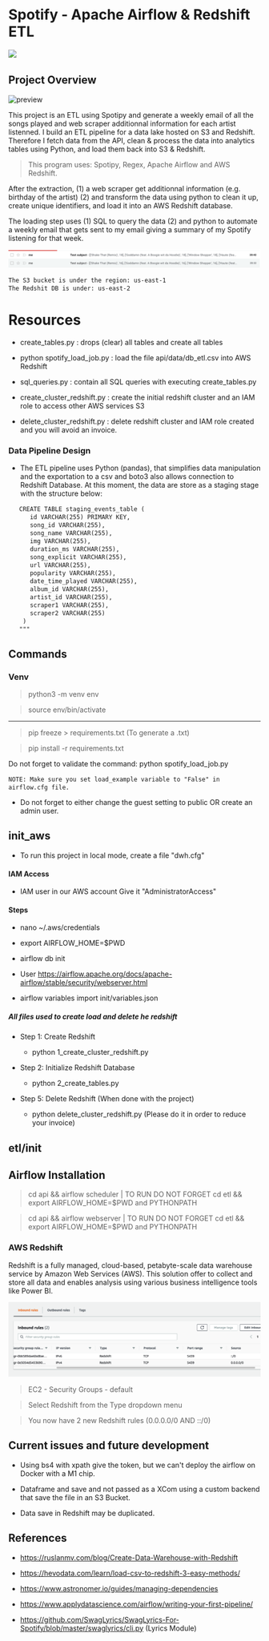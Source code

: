 # Spotify - Apache Airflow & Redshift ETL

<img src="https://i.ibb.co/hK65k3x/helmet.png" height="400">

## Project Overview

![preview](https://media3.giphy.com/media/TzNjdLQJGL2SqTZB1C/giphy.gif?cid=790b7611408b01116c27972a7f85e97db510f8360004aa06&rid=giphy.gif&ct=g)

This project is an ETL using Spotipy and generate a weekly email of all the songs played and web scraper additionnal information for each artist listenned. I build an ETL pipeline for a data lake hosted on S3 and Redshift. Therefore I fetch data from the API, clean & process the data into analytics tables using Python, and load them back into S3 & Redshift.

> This program uses: Spotipy, Regex, Apache Airflow and AWS Redshift.

After the extraction, (1) a web scraper get additionnal information (e.g. birthday of the artist) (2) and transform the data using python to clean it up, create unique identifiers, and load it into an AWS Redshift database.

The loading step uses (1) SQL to query the data (2) and python to automate a weekly email that gets sent to my email giving a summary of my Spotify listening for that week.

![preview](email.png)

```
The S3 bucket is under the region: us-east-1
The Redshit DB is under: us-east-2
```

# Resources

- create_tables.py : drops (clear) all tables and create all tables

- python spotify_load_job.py : load the file api/data/db_etl.csv into AWS Redshift

- sql_queries.py : contain all SQL queries with executing create_tables.py

- create_cluster_redshift.py : create the initial redshift cluster and an IAM role to access other AWS services S3

- delete_cluster_redshift.py : delete redshift cluster and IAM role created and you will avoid an invoice.

### Data Pipeline Design

- The ETL pipeline uses Python (pandas), that simplifies data manipulation and the exportation to a csv and boto3 also allows connection to Redshift Database. At this moment, the data are store as a staging stage with the structure below:

```
   CREATE TABLE staging_events_table (
      id VARCHAR(255) PRIMARY KEY,
      song_id VARCHAR(255),
      song_name VARCHAR(255),
      img VARCHAR(255),
      duration_ms VARCHAR(255),
      song_explicit VARCHAR(255),
      url VARCHAR(255),
      popularity VARCHAR(255),
      date_time_played VARCHAR(255),
      album_id VARCHAR(255),
      artist_id VARCHAR(255),
      scraper1 VARCHAR(255),
      scraper2 VARCHAR(255)
    )
   """
```

## Commands

### Venv

> python3 -m venv env

> source env/bin/activate

---

> pip freeze > requirements.txt (To generate a .txt)

> pip install -r requirements.txt

Do not forget to validate the command: python spotify_load_job.py

```
NOTE: Make sure you set load_example variable to "False" in airflow.cfg file.
```

- Do not forget to either change the guest setting to public OR create an admin user.

## init_aws

- To run this project in local mode, create a file "dwh.cfg"

#### IAM Access

- IAM user in our AWS account Give it "AdministratorAccess"

#### Steps

- nano ~/.aws/credentials

- export AIRFLOW_HOME=$PWD

- airflow db init

- User https://airflow.apache.org/docs/apache-airflow/stable/security/webserver.html

- airflow variables import init/variables.json

##### All files used to create load and delete he redshift

- Step 1: Create Redshift

  - python 1_create_cluster_redshift.py

- Step 2: Initialize Redshift Database

  - python 2_create_tables.py

- Step 5: Delete Redshift (When done with the project)

  - python delete_cluster_redshift.py (Please do it in order to reduce your invoice)

## etl/init

## Airflow Installation

> cd api && airflow scheduler | TO RUN DO NOT FORGET cd etl && export AIRFLOW_HOME=$PWD and PYTHONPATH

> cd api && airflow webserver | TO RUN DO NOT FORGET cd etl && export AIRFLOW_HOME=$PWD and PYTHONPATH

### AWS Redshift

Redshift is a fully managed, cloud-based, petabyte-scale data warehouse service by Amazon Web Services (AWS). This solution offer to collect and store all data and enables analysis using various business intelligence tools like Power BI.

![preview](redshift_port.png)

> EC2 - Security Groups - default

> Select Redshift from the Type dropdown menu

> You now have 2 new Redshift rules (0.0.0.0/0 AND ::/0)

## Current issues and future development

- Using bs4 with xpath give the token, but we can't deploy the airflow on Docker with a M1 chip.

- Dataframe and save and not passed as a XCom using a custom backend that save the file in an S3 Bucket.

- Data save in Redshift may be duplicated.

## References

- https://ruslanmv.com/blog/Create-Data-Warehouse-with-Redshift

- https://hevodata.com/learn/load-csv-to-redshift-3-easy-methods/

- https://www.astronomer.io/guides/managing-dependencies

- https://www.applydatascience.com/airflow/writing-your-first-pipeline/

- https://github.com/SwagLyrics/SwagLyrics-For-Spotify/blob/master/swaglyrics/cli.py (Lyrics Module)
